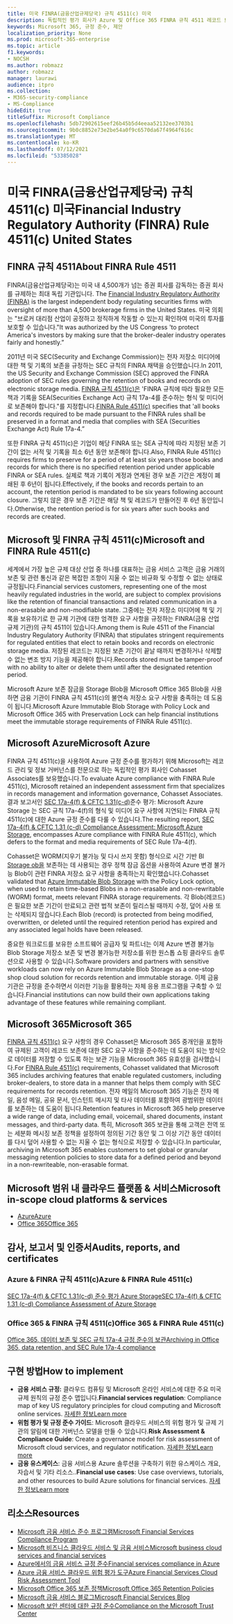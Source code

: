 ```yaml
---
title: 미국 FINRA(금융산업규제당국) 규칙 4511(c) 미국
description: 독립적인 평가 회사가 Azure 및 Office 365 FINRA 규칙 4511 레코드 보존 및 변경 불가능한 저장소 요구 사항을 충족하는 데 도움이 될 수 있는 것으로 확인했습니다.
keywords: Microsoft 365, 규정 준수, 제안
localization_priority: None
ms.prod: microsoft-365-enterprise
ms.topic: article
f1.keywords:
- NOCSH
ms.author: robmazz
author: robmazz
manager: laurawi
audience: itpro
ms.collection:
- M365-security-compliance
- MS-Compliance
hideEdit: true
titleSuffix: Microsoft Compliance
ms.openlocfilehash: 5db72902615eef26b45b5d4eeaa52132ee3703b1
ms.sourcegitcommit: 9b0c8852e73e2be54a0f9c6570da67f4964f616c
ms.translationtype: MT
ms.contentlocale: ko-KR
ms.lasthandoff: 07/12/2021
ms.locfileid: "53385028"
---
```

# <a name="financial-industry-regulatory-authority-finra-rule-4511c-united-states"></a><span data-ttu-id="5d815-104">미국 FINRA(금융산업규제당국) 규칙 4511(c) 미국</span><span class="sxs-lookup"><span data-stu-id="5d815-104">Financial Industry Regulatory Authority (FINRA) Rule 4511(c) United States</span></span>

## <a name="about-finra-rule-4511"></a><span data-ttu-id="5d815-105">FINRA 규칙 4511</span><span class="sxs-lookup"><span data-stu-id="5d815-105">About FINRA Rule 4511</span></span>

<span data-ttu-id="5d815-106">FINRA(금융산업규제당국)는 미국 내 4,500개가 넘는 증권 회사를 감독하는 증권 회사를 규제하는 최대 독립 기관입니다. [](https://www.finra.org/#/)</span><span class="sxs-lookup"><span data-stu-id="5d815-106">The [Financial Industry Regulatory Authority (FINRA)](https://www.finra.org/#/) is the largest independent body regulating securities firms with oversight of more than 4,500 brokerage firms in the United States.</span></span> <span data-ttu-id="5d815-107">미국 의회는 "브로커 대리점 산업이 공정하고 정직하게 작동할 수 있는지 확인하여 미국의 투자를 보호할 수 있습니다."</span><span class="sxs-lookup"><span data-stu-id="5d815-107">It was authorized by the US Congress 'to protect America's investors by making sure that the broker-dealer industry operates fairly and honestly.”</span></span>

<span data-ttu-id="5d815-108">2011년 미국 SEC(Security and Exchange Commission)는 전자 저장소 미디어에 대한 책 및 기록의 보존을 규정하는 SEC 규칙의 FINRA 채택을 승인했습니다.</span><span class="sxs-lookup"><span data-stu-id="5d815-108">In 2011, the US Security and Exchange Commission (SEC) approved the FINRA adoption of SEC rules governing the retention of books and records on electronic storage media.</span></span> <span data-ttu-id="5d815-109">[FINRA 규칙 4511(c)은](https://www.finra.org/sites/default/files/NoticeDocument/p123548.pdf) 'FINRA 규칙에 따라 필요한 모든 책과 기록을 SEA(Securities Exchange Act) 규칙 17a-4를 준수하는 형식 및 미디어로 보존해야 합니다."를 지정합니다.</span><span class="sxs-lookup"><span data-stu-id="5d815-109">[FINRA Rule 4511(c)](https://www.finra.org/sites/default/files/NoticeDocument/p123548.pdf) specifies that 'all books and records required to be made pursuant to the FINRA rules shall be preserved in a format and media that complies with SEA (Securities Exchange Act) Rule 17a-4.”</span></span>

<span data-ttu-id="5d815-110">또한 FINRA 규칙 4511(c)은 기업이 해당 FINRA 또는 SEA 규칙에 따라 지정된 보존 기간이 없는 서적 및 기록을 최소 6년 동안 보존해야 합니다.</span><span class="sxs-lookup"><span data-stu-id="5d815-110">Also, FINRA Rule 4511(c) requires firms to preserve for a period of at least six years those books and records for which there is no specified retention period under applicable FINRA or SEA rules.</span></span> <span data-ttu-id="5d815-111">실제로 책과 기록이 계정과 연계된 경우 보존 기간은 계정이 폐쇄된 후 6년이 됩니다.</span><span class="sxs-lookup"><span data-stu-id="5d815-111">Effectively, if the books and records pertain to an account, the retention period is mandated to be six years following account closure.</span></span> <span data-ttu-id="5d815-112">그렇지 않은 경우 보존 기간은 해당 책 및 레코드가 만들어진 후 6년 동안입니다.</span><span class="sxs-lookup"><span data-stu-id="5d815-112">Otherwise, the retention period is for six years after such books and records are created.</span></span>

## <a name="microsoft-and-finra-rule-4511c"></a><span data-ttu-id="5d815-113">Microsoft 및 FINRA 규칙 4511(c)</span><span class="sxs-lookup"><span data-stu-id="5d815-113">Microsoft and FINRA Rule 4511(c)</span></span>

<span data-ttu-id="5d815-114">세계에서 가장 높은 규제 대상 산업 중 하나를 대표하는 금융 서비스 고객은 금융 거래의 보존 및 관련 통신과 같은 복잡한 조항이 지울 수 없는 비규화 및 수정할 수 없는 상태로 규정됩니다.</span><span class="sxs-lookup"><span data-stu-id="5d815-114">Financial services customers, representing one of the most heavily regulated industries in the world, are subject to complex provisions like the retention of financial transactions and related communication in a non-erasable and non-modifiable state.</span></span> <span data-ttu-id="5d815-115">그중에는 전자 저장소 미디어에 책 및 기록을 보유하기로 한 규제 기관에 대한 엄격한 요구 사항을 규정하는 FINRA(금융 산업 규제 기관)의 규칙 4511이 있습니다.</span><span class="sxs-lookup"><span data-stu-id="5d815-115">Among them is Rule 4511 of the Financial Industry Regulatory Authority (FINRA) that stipulates stringent requirements for regulated entities that elect to retain books and records on electronic storage media.</span></span> <span data-ttu-id="5d815-116">저장된 레코드는 지정된 보존 기간이 끝날 때까지 변경하거나 삭제할 수 없는 변조 방지 기능을 제공해야 합니다.</span><span class="sxs-lookup"><span data-stu-id="5d815-116">Records stored must be tamper-proof with no ability to alter or delete them until after the designated retention period.</span></span>

<span data-ttu-id="5d815-117">Microsoft Azure 보존 잠금을 Storage Blob을 Microsoft Office 365 Blob을 사용하면 금융 기관이 FINRA 규칙 4511(c)의 불연속 저장소 요구 사항을 충족하는 데 도움이 됩니다.</span><span class="sxs-lookup"><span data-stu-id="5d815-117">Microsoft Azure Immutable Blob Storage with Policy Lock and Microsoft Office 365 with Preservation Lock can help financial institutions meet the immutable storage requirements of FINRA Rule 4511(c).</span></span>

## <a name="microsoft-azure"></a><span data-ttu-id="5d815-118">Microsoft Azure</span><span class="sxs-lookup"><span data-stu-id="5d815-118">Microsoft Azure</span></span>

<span data-ttu-id="5d815-119">FINRA 규칙 4511(c)을 사용하여 Azure 규정 준수를 평가하기 위해 Microsoft는 레코드 관리 및 정보 거버넌스를 전문으로 하는 독립적인 평가 회사인 Cohasset Associates를 보유했습니다.</span><span class="sxs-lookup"><span data-stu-id="5d815-119">To evaluate Azure compliance with FINRA Rule 4511(c), Microsoft retained an independent assessment firm that specializes in records management and information governance, Cohasset Associates.</span></span> <span data-ttu-id="5d815-120">결과 보고서인 [SEC 17a-4(f) & CFTC 1.31(c-d)](https://servicetrust.microsoft.com/ViewPage/MSComplianceGuide?command=Download&downloadType=Document&downloadId=19b08fd4-d276-43e8-9461-715981d0ea20&docTab=4ce99610-c9c0-11e7-8c2c-f908a777fa4d_GRC_Assessment_Reports)준수 평가: Microsoft Azure Storage 는 SEC 규칙 17a-4(f)의 형식 및 미디어 요구 사항에 지연되는 FINRA 규칙 4511(c)에 대한 Azure 규정 준수를 다룰 수 있습니다.</span><span class="sxs-lookup"><span data-stu-id="5d815-120">The resulting report, [SEC 17a-4(f) & CFTC 1.31 (c-d) Compliance Assessment: Microsoft Azure Storage](https://servicetrust.microsoft.com/ViewPage/MSComplianceGuide?command=Download&downloadType=Document&downloadId=19b08fd4-d276-43e8-9461-715981d0ea20&docTab=4ce99610-c9c0-11e7-8c2c-f908a777fa4d_GRC_Assessment_Reports), encompasses Azure compliance with FINRA Rule 4511(c), which defers to the format and media requirements of SEC Rule 17a-4(f).</span></span>

<span data-ttu-id="5d815-121">Cohasset은 WORM(지우기 불가능 및 다시 쓰지 못함) 형식으로 시간 기반 Bl [Storage ob을](/azure/storage/blobs/storage-blob-immutable-storage) 보존하는 데 사용되는 경우 정책 잠금 옵션을 사용하여 Azure 변경 불가능 Blob이 관련 FINRA 저장소 요구 사항을 충족하는지 확인했습니다.</span><span class="sxs-lookup"><span data-stu-id="5d815-121">Cohasset validated that [Azure Immutable Blob Storage](/azure/storage/blobs/storage-blob-immutable-storage) with the Policy Lock option, when used to retain time-based Blobs in a non-erasable and non-rewritable (WORM) format, meets relevant FINRA storage requirements.</span></span> <span data-ttu-id="5d815-122">각 Blob(레코드)은 필요한 보존 기간이 만료되고 관련 법적 보존이 릴리스될 때까지 수정, 덮어 사용 또는 삭제되지 않습니다.</span><span class="sxs-lookup"><span data-stu-id="5d815-122">Each Blob (record) is protected from being modified, overwritten, or deleted until the required retention period has expired and any associated legal holds have been released.</span></span>

<span data-ttu-id="5d815-123">중요한 워크로드를 보유한 소프트웨어 공급자 및 파트너는 이제 Azure 변경 불가능 Blob Storage 저장소 보존 및 변경 불가능한 저장소를 위한 원스톱 쇼핑 클라우드 솔루션으로 사용할 수 있습니다.</span><span class="sxs-lookup"><span data-stu-id="5d815-123">Software providers and partners with sensitive workloads can now rely on Azure Immutable Blob Storage as a one-stop shop cloud solution for records retention and immutable storage.</span></span> <span data-ttu-id="5d815-124">이제 금융 기관은 규정을 준수하면서 이러한 기능을 활용하는 자체 응용 프로그램을 구축할 수 있습니다.</span><span class="sxs-lookup"><span data-stu-id="5d815-124">Financial institutions can now build their own applications taking advantage of these features while remaining compliant.</span></span>

## <a name="microsoft-365"></a><span data-ttu-id="5d815-125">Microsoft 365</span><span class="sxs-lookup"><span data-stu-id="5d815-125">Microsoft 365</span></span>

<span data-ttu-id="5d815-126">[FINRA 규칙 4511(c)](/microsoft-365/compliance/retention-regulatory-requirements#sec-17a-4f-finra-4511c-and-cftc-131c-d) 요구 사항의 경우 Cohasset은 Microsoft 365 중개인을 포함하여 규제된 고객이 레코드 보존에 대한 SEC 요구 사항을 준수하는 데 도움이 되는 방식으로 데이터를 저장할 수 있도록 하는 보관 기능을 Microsoft 365 유효성을 검사했습니다.</span><span class="sxs-lookup"><span data-stu-id="5d815-126">For [FINRA Rule 4511(c)](/microsoft-365/compliance/retention-regulatory-requirements#sec-17a-4f-finra-4511c-and-cftc-131c-d) requirements, Cohasset validated that Microsoft 365 includes archiving features that enable regulated customers, including broker-dealers, to store data in a manner that helps them comply with SEC requirements for records retention.</span></span> <span data-ttu-id="5d815-127">전자 메일의 Microsoft 365 기능은 전자 메일, 음성 메일, 공유 문서, 인스턴트 메시지 및 타사 데이터를 포함하여 광범위한 데이터를 보존하는 데 도움이 됩니다.</span><span class="sxs-lookup"><span data-stu-id="5d815-127">Retention features in Microsoft 365 help preserve a wide range of data, including email, voicemail, shared documents, instant messages, and third-party data.</span></span> <span data-ttu-id="5d815-128">특히, Microsoft 365 보관을 통해 고객은 전역 또는 세분화 메시징 보존 정책을 설정하여 정의된 기간 동안 및 그 이상 기간 동안 데이터를 다시 덮어 사용할 수 없는 지울 수 없는 형식으로 저장할 수 있습니다.</span><span class="sxs-lookup"><span data-stu-id="5d815-128">In particular, archiving in Microsoft 365 enables customers to set global or granular messaging retention policies to store data for a defined period and beyond in a non-rewriteable, non-erasable format.</span></span>

## <a name="microsoft-in-scope-cloud-platforms--services"></a><span data-ttu-id="5d815-129">Microsoft 범위 내 클라우드 플랫폼 & 서비스</span><span class="sxs-lookup"><span data-stu-id="5d815-129">Microsoft in-scope cloud platforms & services</span></span>

- [<span data-ttu-id="5d815-130">Azure</span><span class="sxs-lookup"><span data-stu-id="5d815-130">Azure</span></span>](https://gallery.technet.microsoft.com/Overview-of-Azure-c1be3942)
- [<span data-ttu-id="5d815-131">Office 365</span><span class="sxs-lookup"><span data-stu-id="5d815-131">Office 365</span></span>](https://aka.ms/Office365ComplianceOfferings)

## <a name="audits-reports-and-certificates"></a><span data-ttu-id="5d815-132">감사, 보고서 및 인증서</span><span class="sxs-lookup"><span data-stu-id="5d815-132">Audits, reports, and certificates</span></span>

### <a name="azure--finra-rule-4511c"></a><span data-ttu-id="5d815-133">Azure & FINRA 규칙 4511(c)</span><span class="sxs-lookup"><span data-stu-id="5d815-133">Azure & FINRA Rule 4511(c)</span></span>

[<span data-ttu-id="5d815-134">SEC 17a-4(f) & CFTC 1.31(c-d) 준수 평가 Azure Storage</span><span class="sxs-lookup"><span data-stu-id="5d815-134">SEC 17a-4(f) & CFTC 1.31 (c-d) Compliance Assessment of Azure Storage</span></span>](https://servicetrust.microsoft.com/ViewPage/MSComplianceGuide?command=Download&downloadType=Document&downloadId=19b08fd4-d276-43e8-9461-715981d0ea20&docTab=4ce99610-c9c0-11e7-8c2c-f908a777fa4d_GRC_Assessment_Reports)

### <a name="office-365--finra-rule-4511c"></a><span data-ttu-id="5d815-135">Office 365 & FINRA 규칙 4511(c)</span><span class="sxs-lookup"><span data-stu-id="5d815-135">Office 365 & FINRA Rule 4511(c)</span></span>

[<span data-ttu-id="5d815-136">Office 365, 데이터 보존 및 SEC 규칙 17a-4 규정 준수의 보관</span><span class="sxs-lookup"><span data-stu-id="5d815-136">Archiving in Office 365, data retention, and SEC Rule 17a-4 compliance</span></span>](https://www.microsoft.com/microsoft-365/blog/2015/11/10/office-365-exchange-online-archiving-now-meets-sec-rule-17a-4-requirements/)

## <a name="how-to-implement"></a><span data-ttu-id="5d815-137">구현 방법</span><span class="sxs-lookup"><span data-stu-id="5d815-137">How to implement</span></span>

- <span data-ttu-id="5d815-138">**금융 서비스 규정:** 클라우드 컴퓨팅 및 Microsoft 온라인 서비스에 대한 주요 미국 규제 원칙의 규정 준수 맵입니다.</span><span class="sxs-lookup"><span data-stu-id="5d815-138">**Financial services regulation**: Compliance map of key US regulatory principles for cloud computing and Microsoft online services.</span></span> [<span data-ttu-id="5d815-139">자세한 정보</span><span class="sxs-lookup"><span data-stu-id="5d815-139">Learn more</span></span>](https://servicetrust.microsoft.com/ViewPage/TrustDocuments?command=Download&downloadType=Document&downloadId=5b483567-00b0-4d86-96ae-ee887dadb61c&docTab=6d000410-c9e9-11e7-9a91-892aae8839ad_Compliance_Guides)
- <span data-ttu-id="5d815-140">**위험 평가 및 규정 준수 가이드**: Microsoft 클라우드 서비스의 위험 평가 및 규제 기관의 알림에 대한 거버넌스 모델을 만들 수 있습니다.</span><span class="sxs-lookup"><span data-stu-id="5d815-140">**Risk Assessment & Compliance Guide**: Create a governance model for risk assessment of Microsoft cloud services, and regulator notification.</span></span> [<span data-ttu-id="5d815-141">자세한 정보</span><span class="sxs-lookup"><span data-stu-id="5d815-141">Learn more</span></span>](https://servicetrust.microsoft.com/ViewPage/TrustDocuments?command=Download&downloadType=Document&downloadId=edee9b14-3661-4a16-ba83-c35caf672bd7&docTab=6d000410-c9e9-11e7-9a91-892aae8839ad_FAQ_and_White_Papers)
- <span data-ttu-id="5d815-142">**금융 유스케이스**: 금융 서비스용 Azure 솔루션을 구축하기 위한 유스케이스 개요, 자습서 및 기타 리소스..</span><span class="sxs-lookup"><span data-stu-id="5d815-142">**Financial use cases**: Use case overviews, tutorials, and other resources to build Azure solutions for financial services.</span></span> [<span data-ttu-id="5d815-143">자세한 정보</span><span class="sxs-lookup"><span data-stu-id="5d815-143">Learn more</span></span>](/azure/industry/financial/)

## <a name="resources"></a><span data-ttu-id="5d815-144">리소스</span><span class="sxs-lookup"><span data-stu-id="5d815-144">Resources</span></span>

- <span data-ttu-id="5d815-145">[Microsoft 금융 서비스 준수 프로그램](https://download.microsoft.com/download/6/4/7/64707E3E-6D3E-45D0-8207-A0EA3201B4A6/Microsoft%20Cloud%20-%20Financial%20Services%20Compliance%20Program%20\(Print\).pdf)</span><span class="sxs-lookup"><span data-stu-id="5d815-145">[Microsoft Financial Services Compliance Program](https://download.microsoft.com/download/6/4/7/64707E3E-6D3E-45D0-8207-A0EA3201B4A6/Microsoft%20Cloud%20-%20Financial%20Services%20Compliance%20Program%20\(Print\).pdf)</span></span>
- [<span data-ttu-id="5d815-146">Microsoft 비즈니스 클라우드 서비스 및 금융 서비스</span><span class="sxs-lookup"><span data-stu-id="5d815-146">Microsoft business cloud services and financial services</span></span>](https://servicetrust.microsoft.com/viewpage/financialservicesoverview)
- [<span data-ttu-id="5d815-147">Azure에서의 금융 서비스 규정 준수</span><span class="sxs-lookup"><span data-stu-id="5d815-147">Financial services compliance in Azure</span></span>](https://azure.microsoft.com/resources/videos/azurecon-2015-financial-services-compliance-in-azure/)
- [<span data-ttu-id="5d815-148">Azure 금융 서비스 클라우드 위험 평가 도구</span><span class="sxs-lookup"><span data-stu-id="5d815-148">Azure Financial Services Cloud Risk Assessment Tool</span></span>](https://servicetrust.microsoft.com/ViewPage/FFIECBlueprint?command=Download&downloadType=Document&downloadId=079a1973-711a-428f-9312-9ddd290cff7b&docTab=c726d5c0-2d1e-11e8-a485-57140ec19669_PaaS)
- [<span data-ttu-id="5d815-149">Microsoft Office 365 보존 정책</span><span class="sxs-lookup"><span data-stu-id="5d815-149">Microsoft Office 365 Retention Policies</span></span>](/office365/securitycompliance/retention-policies)
- [<span data-ttu-id="5d815-150">Microsoft 금융 서비스 블로그</span><span class="sxs-lookup"><span data-stu-id="5d815-150">Microsoft Financial Services Blog</span></span>](https://techcommunity.microsoft.com/t5/Financial-Services-Blog/bg-p/FinancialServicesBlog)
- [<span data-ttu-id="5d815-151">Microsoft 보안 센터에 대한 규정 준수</span><span class="sxs-lookup"><span data-stu-id="5d815-151">Compliance on the Microsoft Trust Center</span></span>](https://www.microsoft.com/trust-center/compliance/compliance-overview)
